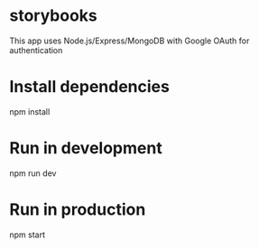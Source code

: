# storybooks
This app uses Node.js/Express/MongoDB with Google OAuth for authentication
# Install dependencies
npm install

# Run in development
npm run dev

# Run in production
npm start
